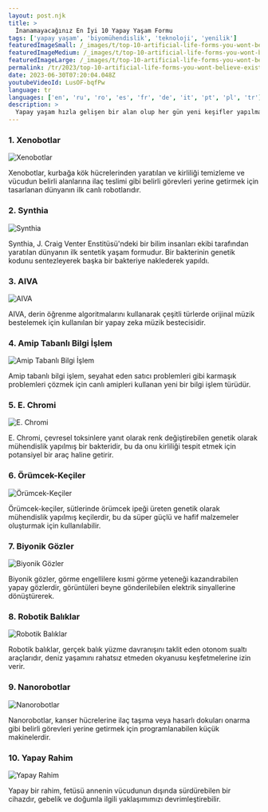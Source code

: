 ```yaml
---
layout: post.njk
title: >
  İnanamayacağınız En İyi 10 Yapay Yaşam Formu
tags: ['yapay yaşam', 'biyomühendislik', 'teknoloji', 'yenilik']
featuredImageSmall: /_images/t/top-10-artificial-life-forms-you-wont-believe-exist-cover-tr-small.webp
featuredImageMedium: /_images/t/top-10-artificial-life-forms-you-wont-believe-exist-cover-tr-medium.webp
featuredImageLarge: /_images/t/top-10-artificial-life-forms-you-wont-believe-exist-cover-tr-large.webp
permalink: /tr/2023/top-10-artificial-life-forms-you-wont-believe-exist.html
date: 2023-06-30T07:20:04.048Z
youtubeVideoId: LusOF-bqfPw
language: tr
languages: ['en', 'ru', 'ro', 'es', 'fr', 'de', 'it', 'pt', 'pl', 'tr']
description: >
  Yapay yaşam hızla gelişen bir alan olup her gün yeni keşifler yapılmaktadır. İşte yaratılmış en ilginç ve akıl almaz yapay yaşam formları.
---
```


### 1. Xenobotlar

![Xenobotlar](/_images/b/be1d52f7dd6b83c0da8d07f95090b890-medium.webp)

Xenobotlar, kurbağa kök hücrelerinden yaratılan ve kirliliği temizleme ve vücudun belirli alanlarına ilaç teslimi gibi belirli görevleri yerine getirmek için tasarlanan dünyanın ilk canlı robotlarıdır.

### 2. Synthia

![Synthia](/_images/a/a772680556b706204d8b3efcd53e7407-medium.webp)

Synthia, J. Craig Venter Enstitüsü'ndeki bir bilim insanları ekibi tarafından yaratılan dünyanın ilk sentetik yaşam formudur. Bir bakterinin genetik kodunu sentezleyerek başka bir bakteriye naklederek yapıldı.

### 3. AIVA

![AIVA](/_images/c/c6e54d768445cb4cc52454b3d7c19d61-medium.webp)

AIVA, derin öğrenme algoritmalarını kullanarak çeşitli türlerde orijinal müzik bestelemek için kullanılan bir yapay zeka müzik bestecisidir.

### 4. Amip Tabanlı Bilgi İşlem

![Amip Tabanlı Bilgi İşlem](/_images/d/dfe5fae75db2b88e36bb398c1978184d-medium.webp)

Amip tabanlı bilgi işlem, seyahat eden satıcı problemleri gibi karmaşık problemleri çözmek için canlı amipleri kullanan yeni bir bilgi işlem türüdür.

### 5. E. Chromi

![E. Chromi](/_images/7/7140ce2461d9c2985d4e7803313c645f-medium.webp)

E. Chromi, çevresel toksinlere yanıt olarak renk değiştirebilen genetik olarak mühendislik yapılmış bir bakteridir, bu da onu kirliliği tespit etmek için potansiyel bir araç haline getirir.

### 6. Örümcek-Keçiler

![Örümcek-Keçiler](/_images/c/c1a249bf4d5db5a73c4144a258acd1b1-medium.webp)

Örümcek-keçiler, sütlerinde örümcek ipeği üreten genetik olarak mühendislik yapılmış keçilerdir, bu da süper güçlü ve hafif malzemeler oluşturmak için kullanılabilir.

### 7. Biyonik Gözler

![Biyonik Gözler](/_images/a/a88faeed4773e8e879c2d92f3a6be678-medium.webp)

Biyonik gözler, görme engellilere kısmi görme yeteneği kazandırabilen yapay gözlerdir, görüntüleri beyne gönderilebilen elektrik sinyallerine dönüştürerek.

### 8. Robotik Balıklar

![Robotik Balıklar](/_images/1/1e5ecb6a4fc0e2d581b3fde449195355-medium.webp)

Robotik balıklar, gerçek balık yüzme davranışını taklit eden otonom sualtı araçlarıdır, deniz yaşamını rahatsız etmeden okyanusu keşfetmelerine izin verir.

### 9. Nanorobotlar

![Nanorobotlar](/_images/b/b81b790690742d944c2fe7382f4e7fd3-medium.webp)

Nanorobotlar, kanser hücrelerine ilaç taşıma veya hasarlı dokuları onarma gibi belirli görevleri yerine getirmek için programlanabilen küçük makinelerdir.

### 10. Yapay Rahim

![Yapay Rahim](/_images/f/f38b098aafd7119dd2f3a077f0c292be-medium.webp)

Yapay bir rahim, fetüsü annenin vücudunun dışında sürdürebilen bir cihazdır, gebelik ve doğumla ilgili yaklaşımımızı devrimleştirebilir.

